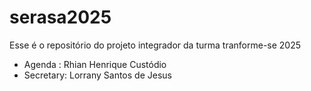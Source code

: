 # serasa2025
Esse é o repositório do projeto integrador da turma tranforme-se 2025


- Agenda : Rhian Henrique Custódio
 - Secretary: Lorrany Santos de Jesus 
